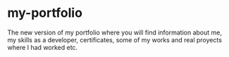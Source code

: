 # my-portfolio
The new version of my portfolio where you will find information about me, my skills as a developer, certificates, some of my works and real proyects where I had worked etc.
